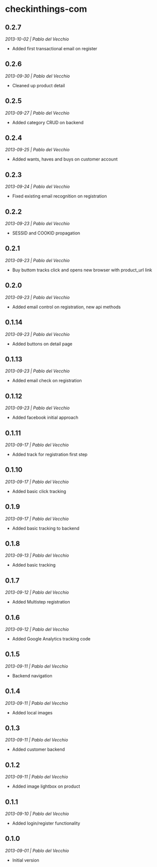 checkinthings-com
=================

## 0.2.7
*2013-10-02 | Pablo del Vecchio*

- Added first transactional email on register


## 0.2.6
*2013-09-30 | Pablo del Vecchio*

- Cleaned up product detail


## 0.2.5
*2013-09-27 | Pablo del Vecchio*

- Added category CRUD on backend


## 0.2.4
*2013-09-25 | Pablo del Vecchio*

- Added wants, haves and buys on customer account


## 0.2.3
*2013-09-24 | Pablo del Vecchio*

- Fixed existing email recognition on registration


## 0.2.2
*2013-09-23 | Pablo del Vecchio*

- SESSID and COOKID propagation


## 0.2.1
*2013-09-23 | Pablo del Vecchio*

- Buy buttom tracks click and opens new browser with product_url link


## 0.2.0
*2013-09-23 | Pablo del Vecchio*

- Added email control on registration, new api methods


## 0.1.14
*2013-09-23 | Pablo del Vecchio*

- Added buttons on detail page


## 0.1.13
*2013-09-23 | Pablo del Vecchio*

- Added email check on registration


## 0.1.12
*2013-09-23 | Pablo del Vecchio*

- Added facebook initial approach


## 0.1.11
*2013-09-17 | Pablo del Vecchio*

- Added track for registration first step


## 0.1.10
*2013-09-17 | Pablo del Vecchio*

- Added basic click tracking


## 0.1.9
*2013-09-17 | Pablo del Vecchio*

- Added basic tracking to backend


## 0.1.8
*2013-09-13 | Pablo del Vecchio*

- Added basic tracking


## 0.1.7
*2013-09-12 | Pablo del Vecchio*

- Added Multistep registration


## 0.1.6
*2013-09-12 | Pablo del Vecchio*

- Added Google Analytics tracking code


## 0.1.5
*2013-09-11 | Pablo del Vecchio*

- Backend navigation


## 0.1.4
*2013-09-11 | Pablo del Vecchio*

- Added local images


## 0.1.3
*2013-09-11 | Pablo del Vecchio*

- Added customer backend


## 0.1.2
*2013-09-11 | Pablo del Vecchio*

- Added image lightbox on product


## 0.1.1
*2013-09-10 | Pablo del Vecchio*

- Added login/register functionality


## 0.1.0
*2013-09-01 | Pablo del Vecchio*

- Initial version
